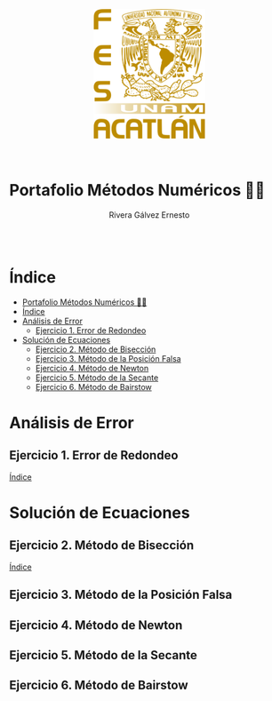 <style>
      .img-container {
        text-align: center;
      }
    </style>
<div class="img-container">
<img src="escudo-d.png"
     alt="Logo"
     style="width:200px; text-align: center;" />
</div>
<br><br>

# Portafolio Métodos Numéricos :technologist:
<center>Rivera Gálvez Ernesto</center>

<br> <br>
# Índice <a name="indice"></a>

- [Portafolio Métodos Numéricos :technologist:](#portafolio-métodos-numéricos-technologist)
- [Índice <a name="indice"></a>](#índice-)
- [Análisis de Error](#análisis-de-error)
  - [Ejercicio 1. Error de Redondeo](#ejercicio-1-error-de-redondeo)
- [Solución de Ecuaciones](#solución-de-ecuaciones)
  - [Ejercicio 2. Método de Bisección](#ejercicio-2-método-de-bisección)
  - [Ejercicio 3. Método de la Posición Falsa](#ejercicio-3-método-de-la-posición-falsa)
  - [Ejercicio 4. Método de Newton](#ejercicio-4-método-de-newton)
  - [Ejercicio 5. Método de la Secante](#ejercicio-5-método-de-la-secante)
  - [Ejercicio 6. Método de Bairstow](#ejercicio-6-método-de-bairstow)

# Análisis de Error

## Ejercicio 1. Error de Redondeo
[Índice](#indice)

# Solución de Ecuaciones

## Ejercicio 2. Método de Bisección
[Índice](#indice)
## Ejercicio 3. Método de la Posición Falsa
## Ejercicio 4. Método de Newton
## Ejercicio 5. Método de la Secante
## Ejercicio 6. Método de Bairstow